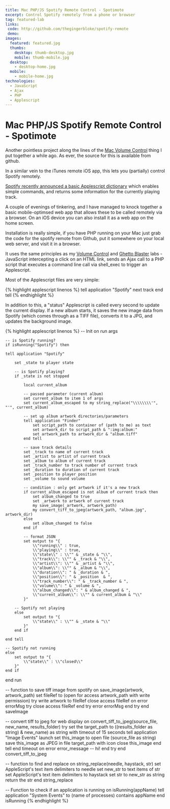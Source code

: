 ```yaml
---
title: Mac PHP/JS Spotify Remote Control - Spotimote
excerpt: Control Spotify remotely from a phone or browser
tag: featured-lab
links:
 code: http://github.com/thegingerbloke/spotify-remote
 demo:
images:
  featured: featured.jpg
  thumbs:
    desktop: thumb-desktop.jpg
    mobile: thumb-mobile.jpg
  desktop:
    - desktop-home.jpg
  mobile:
    - mobile-home.jpg
technologies:
  - JavaScript
  - Ajax
  - PHP
  - Applescript
---
```


# Mac PHP/JS Spotify Remote Control - Spotimote

Another pointless project along the lines of the [Mac Volume Control](http://petegoodman.com/labs/mac-php-js-volume-control/) thing I put together a while ago.  As ever, the source for this is available from github.

In a similar vein to the iTunes remote iOS app, this lets you (partially) control Spotify remotely.

[Spotify recently announced a basic Applescript dictionary](http://developer.spotify.com/blog/archives/2011/05/27/spotify-051-for-mac-%E2%80%94-now-with-applescript-support/) which enables simple commands, and returns some information for the currently playing track.

A couple of evenings of tinkering, and I have managed to knock together a basic mobile-optimsed web app that allows these to be called remotely via a browser. On an iOS device you can also install it as a web app on the home screen.

Installation is really simple, if you have PHP running on your Mac just grab the code for the spotify remote from Github, put it somewhere on your local web server, and visit it in a browser.

It uses the same principles as my [Volume Control](http://petegoodman.com/labs/mac-php-js-volume-control/) and [Ghetto Blaster](http://petegoodman.com/labs/ghetto-blaster-php-js-soundboard/) labs - JavaScript intercepting a click on an HTML link, sends an Ajax call to a PHP script that executes a command line call via shell_exec to trigger an Applescript.

Most of the Applescript files are very simple:

{% highlight applescript linenos %}
tell application "Spotify"
next track
end tell
{% endhighlight %}

In addition to this, a "status" Applescript is called every second to update the current display.  If a new album starts, it saves the new image data from Spotify (which comes through as a TIFF file), converts it to a JPG, and updates the background image.

{% highlight applescript linenos %}
-- Init
on run args

    -- is Spotify running?
    if isRunning("Spotify") then

    tell application "Spotify"

        set _state to player state

        -- is Spotify playing?
        if _state is not stopped

            local current_album

            -- passed parameter (current album)
            set current_album to item 1 of args
            set current_album_escaped to my string_replace("\\\\\\\\'", "'", current_album)

            -- set up album artwork directories/parameters
            tell application "Finder"
                set script_path to container of (path to me) as text
                set artwork_dir to script_path & ":img:album:"
                set artwork_path to artwork_dir & "album.tiff"
            end tell

            -- save track details
            set _track to name of current track
            set _artist to artist of current track
            set _album to album of current track
            set _track_number to track number of current track
            set _duration to duration of current track
            set _position to player position
            set _volume to sound volume

            -- condition : only get artwork if it's a new track
            if current_album_escaped is not album of current track then
                set album_changed to true
                set _artwork to artwork of current track
                my save_image(_artwork, artwork_path)
                my convert_tiff_to_jpeg(artwork_path, "album.jpg", artwork_dir)
            else
                set album_changed to false
            end if

            -- format JSON
            set output to "{
                \\"running\\" : true,
                \\"playing\\" : true,
                \\"state\\" : \\"" & _state & "\\",
                \\"track\\": \\"" & _track & "\\",
                \\"artist\\": \\"" & _artist & "\\",
                \\"album\\": \\"" & _album & "\\",
                \\"duration\\": " & _duration & ",
                \\"position\\": " & _position  & ",
                \\"track_number\\": " & _track_number & ",
                \\"volume\\": " & _volume & ",
                \\"album_changed\\": " & album_changed & ",
                \\"current_album\\": \\"" & current_album & "\\"
            }"

        -- Spotify not playing
        else
            set output to "{
                \\"state\\" : \\"" & _state & "\\"
            }"
        end if

    end tell

    -- Spotify not running
    else
        set output to "{
            \\"state\\" : \\"closed\\"
        }"
    end if

end run



-- function to save tiff image from spotify
on save_image(artwork, artwork_path)
    set fileRef to (open for access artwork_path with write permission)
    try
        write artwork to fileRef
        close access fileRef
        on error errorMsg
            try
                close access fileRef
        end try
        error errorMsg
    end try
end saveImage


-- convert tiff to jpeg for web display
on convert_tiff_to_jpeg(source_file, new_name, results_folder)
    try
        set the target_path to ((results_folder as string) & new_name) as string
        with timeout of 15 seconds
            tell application "Image Events"
                launch
                set this_image to open file (source_file as string)
                save this_image as JPEG in file target_path with icon
                close this_image
            end tell
        end timeout
        on error error_message
        -- hi!
    end try
end convert_tiff_to_jpeg


-- function to find and replace
on string_replace(needle, haystack, str)
    set AppleScript's text item delimiters to needle
    set new_str to text items of str
    set AppleScript's text item delimiters to haystack
    set str to new_str as string
    return the str
end string_replace


-- Function to check if an application is running
on isRunning(appName)
    tell application "System Events" to (name of processes) contains appName
end isRunning
{% endhighlight %}
